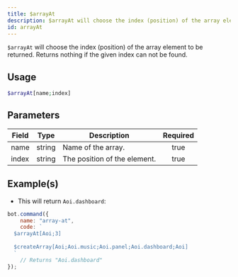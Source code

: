 ```yaml
---
title: $arrayAt
description: $arrayAt will choose the index (position) of the array element to be returned. Returns nothing if the given index can not be found.
id: arrayAt
---
```


`$arrayAt` will choose the index (position) of the array element to be returned. Returns nothing if the given index can not be found.

## Usage

```php
$arrayAt[name;index]
```

## Parameters

| Field | Type   | Description                  | Required |
| ----- | ------ | ---------------------------- | :------: |
| name  | string | Name of the array.           |   true   |
| index | string | The position of the element. |   true   |

## Example(s)

- This will return `Aoi.dashboard`:

```javascript
bot.command({
    name: "array-at",
    code: `
  $arrayAt[Aoi;3]
  
  $createArray[Aoi;Aoi.music;Aoi.panel;Aoi.dashboard;Aoi]
  `
    // Returns "Aoi.dashboard"
});
```
